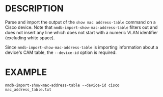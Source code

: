 DESCRIPTION
===========

Parse and import the output of the `show mac address-table` command on a Cisco
device.  Note that `nmdb-import-show-mac-address-table` filters out and does
not insert any line which does not start with a numeric VLAN identifier
(excluding white space).

Since `nmdb-import-show-mac-address-table` is importing information about a
device's CAM table, the `--device-id` option is required.

EXAMPLE
=======
``` 
nmdb-import-show-mac-address-table --device-id cisco mac_address_table.txt 
```
